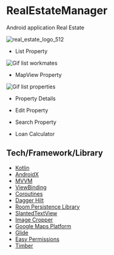 # RealEstateManager
Android application Real Estate 

![real_estate_logo_512](https://user-images.githubusercontent.com/49925096/102789946-18393800-43a5-11eb-8133-5c4b1d3442fb.png)

- List Property

![Gif list workmates](https://user-images.githubusercontent.com/49925096/102792329-a5ca5700-43a8-11eb-8af8-40cbb3aa4eac.gif)


- MapView Property

![Gif list properties](https://user-images.githubusercontent.com/49925096/102792936-6ea87580-43a9-11eb-949d-091a8ef6bee7.gif)

- Property Details



- Edit Property



- Search Property



- Loan Calculator




## Tech/Framework/Library
- [Kotlin](https://developer.android.com/kotlin/get-started)
- [AndroidX](https://developer.android.com/jetpack/androidx)
- [MVVM](https://developer.android.com/jetpack/docs/guide)
- [ViewBinding](https://developer.android.com/topic/libraries/view-binding)
- [Coroutines](https://developer.android.com/kotlin/coroutines)
- [Dagger Hilt](https://developer.android.com/training/dependency-injection/hilt-android)
- [Room Persistence Library](https://developer.android.com/topic/libraries/architecture/room)
- [SlantedTextView](https://github.com/HeZaiJin/SlantedTextView)
- [Image Cropper](https://github.com/ArthurHub/Android-Image-Cropper)
- [Google Maps Platform](https://developers.google.com/maps/documentation)
- [Glide](https://github.com/bumptech/glide)
- [Easy Permissions](https://github.com/googlesamples/easypermissions)
- [Timber](https://github.com/JakeWharton/timber)
